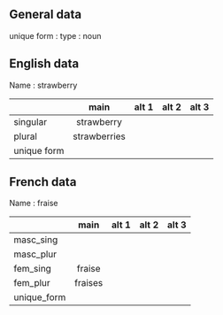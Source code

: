 ## General data

unique form :
type : noun

## English data

Name : strawberry

|             |     main     | alt 1 | alt 2 | alt 3 |
| :---------- | :----------: | :---: | :---: | ----- |
| singular    |  strawberry  |       |       |       |
| plural      | strawberries |       |       |       |
| unique form |              |       |       |       |

## French data

Name : fraise

|             |  main   | alt 1 | alt 2 | alt 3 |
| :---------- | :-----: | :---: | :---: | :---: |
| masc_sing   |         |       |       |       |
| masc_plur   |         |       |       |       |
| fem_sing    | fraise  |       |       |       |
| fem_plur    | fraises |       |       |       |
| unique_form |         |       |       |       |


